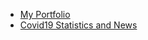 - [My Portfolio](http://dsouzajoy.github.io/portfolio)
- [Covid19 Statistics and News](http://dsouzajoy.github.io/corona-tracker)

